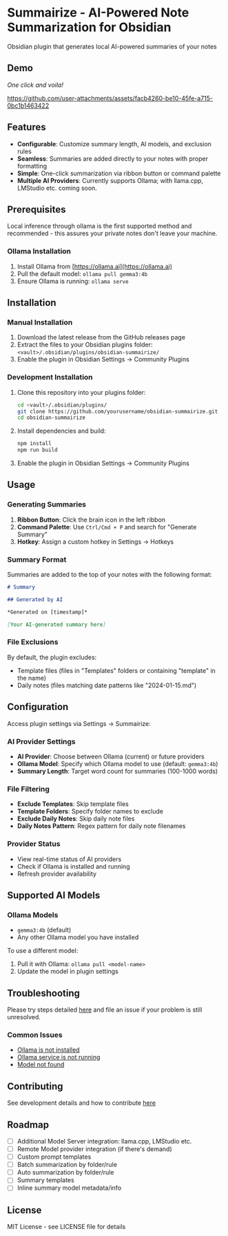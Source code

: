 # Summairize - AI-Powered Note Summarization for Obsidian

Obsidian plugin that generates local AI-powered summaries of your notes

## Demo

*One click and voila!*

https://github.com/user-attachments/assets/facb4260-be10-45fe-a715-0bc1b1463422

## Features

- **Configurable**: Customize summary length, AI models, and exclusion rules
- **Seamless**: Summaries are added directly to your notes with proper formatting
- **Simple**: One-click summarization via ribbon button or command palette
- **Multiple AI Providers**: Currently supports Ollama; with llama.cpp, LMStudio etc. coming soon.

## Prerequisites

Local inference through ollama is the first supported method and recommended - this assures your private notes don't leave your machine.

### Ollama Installation

1. Install Ollama from [https://ollama.ai](https://ollama.ai)
2. Pull the default model: `ollama pull gemma3:4b`
3. Ensure Ollama is running: `ollama serve`

## Installation

### Manual Installation

1. Download the latest release from the GitHub releases page
2. Extract the files to your Obsidian plugins folder: `<vault>/.obsidian/plugins/obsidian-summairize/`
3. Enable the plugin in Obsidian Settings → Community Plugins

### Development Installation

1. Clone this repository into your plugins folder:
   ```bash
   cd <vault>/.obsidian/plugins/
   git clone https://github.com/yourusername/obsidian-summairize.git
   cd obsidian-summairize
   ```

2. Install dependencies and build:
   ```bash
   npm install
   npm run build
   ```

3. Enable the plugin in Obsidian Settings → Community Plugins

## Usage

### Generating Summaries

1. **Ribbon Button**: Click the brain icon in the left ribbon
2. **Command Palette**: Use `Ctrl/Cmd + P` and search for "Generate Summary"
3. **Hotkey**: Assign a custom hotkey in Settings → Hotkeys

### Summary Format

Summaries are added to the top of your notes with the following format:

```markdown
# Summary

## Generated by AI

*Generated on [timestamp]*

[Your AI-generated summary here]
```

### File Exclusions

By default, the plugin excludes:
- Template files (files in "Templates" folders or containing "template" in the name)
- Daily notes (files matching date patterns like "2024-01-15.md")

## Configuration

Access plugin settings via Settings → Summairize:

### AI Provider Settings
- **AI Provider**: Choose between Ollama (current) or future providers
- **Ollama Model**: Specify which Ollama model to use (default: `gemma3:4b`)
- **Summary Length**: Target word count for summaries (100-1000 words)

### File Filtering
- **Exclude Templates**: Skip template files
- **Template Folders**: Specify folder names to exclude
- **Exclude Daily Notes**: Skip daily note files
- **Daily Notes Pattern**: Regex pattern for daily note filenames

### Provider Status
- View real-time status of AI providers
- Check if Ollama is installed and running
- Refresh provider availability

## Supported AI Models

### Ollama Models
- `gemma3:4b` (default)
- Any other Ollama model you have installed

To use a different model:
1. Pull it with Ollama: `ollama pull <model-name>`
2. Update the model in plugin settings

## Troubleshooting

Please try steps detailed [here](docs/TROUBLESHOOTING.md) and file an issue if your problem is still unresolved. 
### Common Issues

- [Ollama is not installed](docs/TROUBLESHOOTING.md#step-1-verify-ollama-installation)
- [Ollama service is not running](docs/TROUBLESHOOTING.md#step-2-check-ollama-service)
- [Model not found](docs/TROUBLESHOOTING.md#step-3-check-model-availability)

## Contributing

See development details and how to contribute [here](docs/CONTRIBUTING.md)
## Roadmap

- [ ] Additional Model Server integration: llama.cpp, LMStudio etc.
- [ ] Remote Model provider integration (if there's demand)
- [ ] Custom prompt templates
- [ ] Batch summarization by folder/rule
- [ ] Auto summarization by folder/rule
- [ ] Summary templates
- [ ] Inline summary model metadata/info

## License

MIT License - see LICENSE file for details
